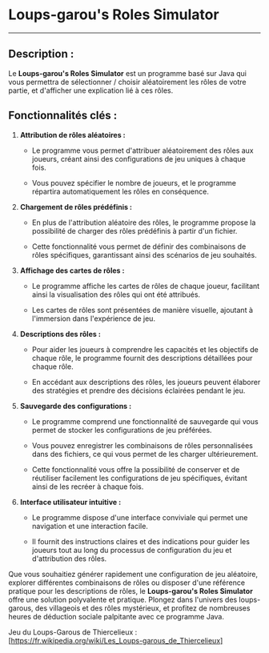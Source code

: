 # Loups-garou's Roles Simulator

------

## Description :
Le __Loups-garou's Roles Simulator__ est un programme basé sur Java qui vous permettra
de sélectionner / choisir aléatoirement les rôles de votre partie, et d'afficher
une explication lié à ces rôles.

## Fonctionnalités clés :

1. __Attribution de rôles aléatoires :__

    * Le programme vous permet d'attribuer aléatoirement des rôles aux joueurs, créant ainsi des configurations de jeu uniques à chaque fois.

    * Vous pouvez spécifier le nombre de joueurs, et le programme répartira automatiquement les rôles en conséquence.


2. __Chargement de rôles prédéfinis :__

    * En plus de l'attribution aléatoire des rôles, le programme propose la possibilité de charger des rôles prédéfinis à partir d'un fichier.

    * Cette fonctionnalité vous permet de définir des combinaisons de rôles spécifiques, garantissant ainsi des scénarios de jeu souhaités.


3. __Affichage des cartes de rôles :__

    * Le programme affiche les cartes de rôles de chaque joueur, facilitant ainsi la visualisation des rôles qui ont été attribués.

    * Les cartes de rôles sont présentées de manière visuelle, ajoutant à l'immersion dans l'expérience de jeu.


4. __Descriptions des rôles :__

    * Pour aider les joueurs à comprendre les capacités et les objectifs de chaque rôle, le programme fournit des descriptions détaillées pour chaque rôle.

    * En accédant aux descriptions des rôles, les joueurs peuvent élaborer des stratégies et prendre des décisions éclairées pendant le jeu.


5. __Sauvegarde des configurations :__

    * Le programme comprend une fonctionnalité de sauvegarde qui vous permet de stocker les configurations de jeu préférées.

    * Vous pouvez enregistrer les combinaisons de rôles personnalisées dans des fichiers, ce qui vous permet de les charger ultérieurement.

    * Cette fonctionnalité vous offre la possibilité de conserver et de réutiliser facilement les configurations de jeu spécifiques, évitant ainsi de les recréer à chaque fois.

6. __Interface utilisateur intuitive :__

    * Le programme dispose d'une interface conviviale qui permet une navigation et une interaction facile.

    * Il fournit des instructions claires et des indications pour guider les joueurs tout au long du processus de configuration du jeu et d'attribution des rôles.

Que vous souhaitiez générer rapidement une configuration de jeu aléatoire, explorer différentes combinaisons de rôles ou disposer d'une référence pratique pour les descriptions de rôles, le __Loups-garou's Roles Simulator__ offre une solution polyvalente et pratique. Plongez dans l'univers des loups-garous, des villageois et des rôles mystérieux, et profitez de nombreuses heures de déduction sociale palpitante avec ce programme Java.

Jeu du Loups-Garous de Thiercelieux : [https://fr.wikipedia.org/wiki/Les_Loups-garous_de_Thiercelieux]